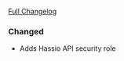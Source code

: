 [Full Changelog][changelog]

### Changed

- Adds Hassio API security role

[changelog]: https://github.com/hassio-addons/addon-tautulli/compare/v0.2.1...v0.2.2